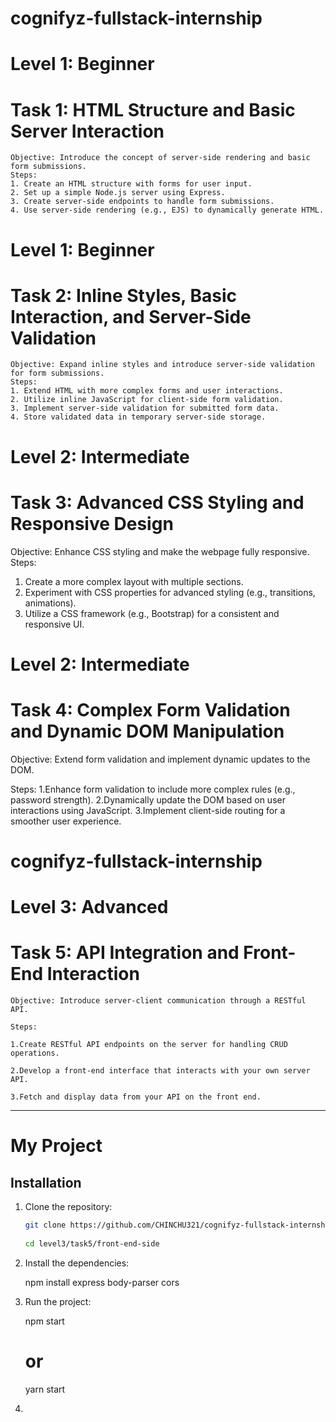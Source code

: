 # cognifyz-fullstack-internship
 
# Level 1: Beginner 
  # Task 1: HTML Structure and Basic Server Interaction

    Objective: Introduce the concept of server-side rendering and basic form submissions.
    Steps:
    1. Create an HTML structure with forms for user input.
    2. Set up a simple Node.js server using Express.
    3. Create server-side endpoints to handle form submissions.
    4. Use server-side rendering (e.g., EJS) to dynamically generate HTML.

# Level 1: Beginner
  # Task 2: Inline Styles, Basic Interaction, and Server-Side Validation

    Objective: Expand inline styles and introduce server-side validation for form submissions.
    Steps:
    1. Extend HTML with more complex forms and user interactions.
    2. Utilize inline JavaScript for client-side form validation.
    3. Implement server-side validation for submitted form data.
    4. Store validated data in temporary server-side storage.

# Level 2: Intermediate
  # Task 3: Advanced CSS Styling and Responsive Design

  Objective: Enhance CSS styling and make the webpage fully responsive.
  Steps:
  1. Create a more complex layout with multiple sections.
  2. Experiment with CSS properties for advanced styling (e.g., transitions, animations).
  3. Utilize a CSS framework (e.g., Bootstrap) for a consistent and responsive UI.

# Level 2: Intermediate 
# Task 4: Complex Form Validation and Dynamic DOM Manipulation

  Objective: Extend form validation and implement dynamic updates to the DOM.

  Steps:
  1.Enhance form validation to include more complex rules (e.g., password strength).
  2.Dynamically update the DOM based on user interactions using JavaScript.
  3.Implement client-side routing for a smoother user experience.

  # cognifyz-fullstack-internship
 
# Level 3: Advanced 
  # Task 5: API Integration and Front-End Interaction

    Objective: Introduce server-client communication through a RESTful API.

    Steps:

    1.Create RESTful API endpoints on the server for handling CRUD operations.

    2.Develop a front-end interface that interacts with your own server API.

    3.Fetch and display data from your API on the front end.
-------------------------------------------------


  # My Project

## Installation

1. Clone the repository:
   ```sh
   git clone https://github.com/CHINCHU321/cognifyz-fullstack-internship.git
  
   cd level3/task5/front-end-side

2. Install the dependencies:

    npm install express body-parser cors

3. Run the project:

    npm start
    # or
    yarn start

4.